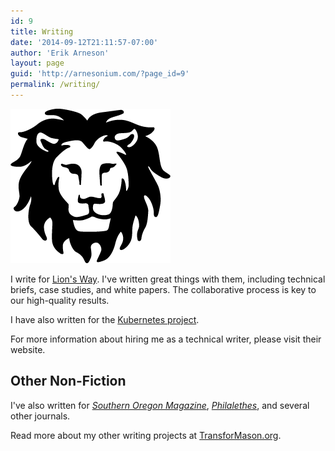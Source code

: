 ```yaml
---
id: 9
title: Writing
date: '2014-09-12T21:11:57-07:00'
author: 'Erik Arneson'
layout: page
guid: 'http://arnesonium.com/?page_id=9'
permalink: /writing/
---
```


<a href="http://www.wordlions.com/" target="_blank"><img src="/assets/img/lionsway-logo.png#right" alt="Lion's Way logo"></a>

I write for <a href="https://lionswaycontent.com">Lion's Way</a>. I've written great things with them, including technical briefs, case studies, and white papers. The collaborative process is key to our high-quality results.

I have also written for the <a href="https://kubernetes.dev/">Kubernetes project</a>.

For more information about hiring me as a technical writer, please visit their website.

<h2>Other Non-Fiction</h2>

I've also written for <a href="http://southernoregonmagazine.com/" target="_blank"><em>Southern Oregon Magazine</em></a>, <a href="http://freemasonry.org/" target="_blank"><em>Philalethes</em></a>, and several other journals.

Read more about my other writing projects at <a href="http://transformason.org/index.html">TransforMason.org</a>.
